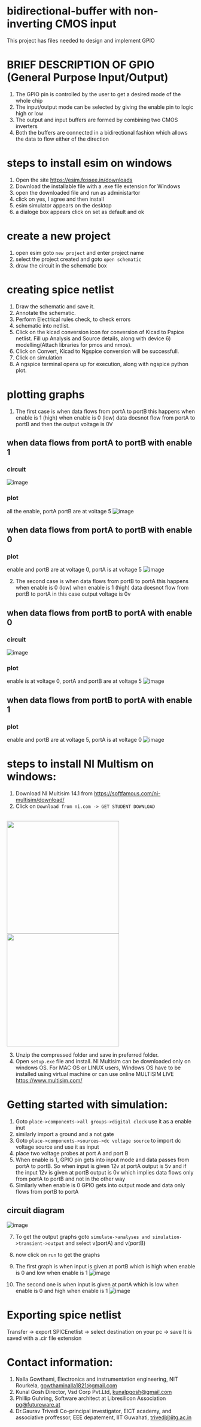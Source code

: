 # bidirectional-buffer with non-inverting CMOS input
This project has files needed to design and implement GPIO

# BRIEF DESCRIPTION OF GPIO (General Purpose Input/Output)
1) The GPIO pin is controlled by the user to get a desired mode of the whole chip
2) The input/output mode can be selected by giving the enable pin to logic high or low
3) The output and input buffers are formed by combining two CMOS inverters 
4) Both the buffers are connected in a bidirectional fashion which allows the data to flow either of the direction

# steps to install esim on windows
1) Open the site https://esim.fossee.in/downloads
2) Download the installable file with a .exe file extension for Windows 
3) open the downloaded file and run as administartor
4) click on yes, I agree and then install
5) esim simulator appears on the desktop
6) a dialoge box appears click on set as default and ok


# create a new project
1) open esim goto ```new project``` and enter project name
2) select the project created and goto ```open schematic```
3) draw the circuit in the schematic box 

# creating spice netlist
1) Draw the schematic and save it.
2) Annotate the schematic.
3) Perform Electrical rules check, to check errors
4)  schematic into netlist.
5) Click on the kicad conversion icon for conversion of Kicad to Pspice netlist. Fill up Analysis and Source details, along with device 6) modelling(Attach libraries for pmos and nmos).
7) Click on Convert, Kicad to Ngspice conversion will be successfull.
8) Click on simulation
9) A ngspice terminal opens up for execution, along with ngspice python plot.

# plotting graphs
1) The first case is when data flows from portA to portB this happens when enable is 1 (high) when enable is 0 (low) data doesnot flow from portA to portB and then the output voltage is 0V

## when data flows from portA to portB with enable 1

### circuit
![image](https://user-images.githubusercontent.com/66250226/85308232-99834100-b4ce-11ea-914c-59ef49c0a3b9.png)

### plot 
all the enable, portA portB are at voltage 5
![image](https://user-images.githubusercontent.com/66250226/85308146-7eb0cc80-b4ce-11ea-8b1e-e5f19b81d5eb.png)

## when data flows from portA to portB with enable 0 

### plot
enable and portB are at voltage 0, portA is at voltage 5
![image](https://user-images.githubusercontent.com/66250226/85308687-21694b00-b4cf-11ea-9ff3-0e2f91d8f8f1.png)

2) The second case is when data flows from portB to portA this happens when enable is 0 (low) when enable is 1 (high) data doesnot flow from portB to portA in this case output voltage is 0v

## when data flows from portB to portA with enable 0

### circuit
![image](https://user-images.githubusercontent.com/66250226/85303242-de57a980-b4c7-11ea-9b36-ad2a09a84898.png)

### plot
enable is at voltage 0, portA and portB are at voltage 5
![image](https://user-images.githubusercontent.com/66250226/85302990-86b93e00-b4c7-11ea-8ab9-e98c2258ec9c.png)

## when data flows from portB to portA with enable 1

### plot
enable and portB are at voltage 5, portA is at voltage 0
![image](https://user-images.githubusercontent.com/66250226/85307299-5d031580-b4cd-11ea-9293-532d65e4bf41.png)
# steps to install NI Multism on windows:
1) Download NI Multisim 14.1 from https://softfamous.com/ni-multisim/download/
2) Click on `Download from ni.com -> GET STUDENT DOWNLOAD  ` 
<br/>
  <img align ="left" src="https://user-images.githubusercontent.com/66675990/84494289-d9744800-acc6-11ea-91a3-938bc8146741.JPG" width= "300" > 
 <img  src="https://user-images.githubusercontent.com/66675990/84496533-b9df1e80-acca-11ea-9606-0a4dd1d316c9.JPG" width="300" >
   <br/>  
        
3) Unzip the compressed folder and save in preferred folder.   <br/>     
4) Open `setup.exe` file and install.
 NI Multisim can be downloaded only on windows OS. For MAC OS or LINUX users, Windows OS have to be installed using virtual machine or can use online MULTISIM LIVE https://www.multisim.com/

# Getting started with simulation:
1) Goto ```place->components->all groups->digital clock``` use it as a enable inut
2) similarly import a ground and a not gate
3) Goto ```place->components->sources->dc voltage source``` to import dc voltage source and use it as input
4) place two voltage probes at port A and port B
5) When enable is 1, GPIO pin gets into input mode and data passes from portA to portB. So when input is given 12v at portA output is 5v and if the input 12v is given at portB output is 0v which implies data flows only from portA to portB and not in the other way
6) Similarly when enable is 0 GPIO gets into output mode and data only flows from portB to portA

## circuit diagram
![image](https://user-images.githubusercontent.com/66250226/85302155-66d54a80-b4c6-11ea-9f89-423901299eb5.png)

7) To get the output graphs goto ```simulate->analyses and simulation->transient->output``` and select v(portA) and v(portB)
8) now click on ```run``` to get the graphs
9) The first graph is when input is given at portB which is high when enable is 0 and low when enable is 1
![image](https://user-images.githubusercontent.com/66250226/85302431-c59ac400-b4c6-11ea-96ed-414774e8e97c.png)

10) The second one is when input is given at portA which is low when enable is 0 and high when enable is 1
![image](https://user-images.githubusercontent.com/66250226/85311181-a6099880-b4d2-11ea-8e46-36124eec7b17.png)

# Exporting spice netlist
Transfer -> export SPICEnetlist -> select destination on your pc -> save 
It is saved with a .cir file extension

# Contact information:
1) Nalla Gowthami, Electronics and instrumentation engineering, NIT Rourkela, gowthaminalla1821@gmail.com
2) Kunal Gosh Director, Vsd Corp Pvt.Ltd, kunalpgosh@gmail.com
3) Phillip Guhring, Software architect at Libresilicon Association pg@futureware.at
4) Dr.Gaurav Trivedi Co-principal investigator, EICT academy, and associative proffessor, EEE depatement, IIT Guwahati, trivedi@iitg.ac.in

